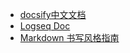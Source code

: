 - [docsify中文文档](https://docsify.js.org/#/zh-cn/)
- [Logseq Doc](https://docs.logseq.com/)
- [Markdown 书写风格指南](http://einverne.github.io/markdown-style-guide/zh.html)